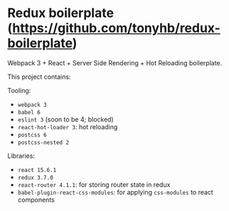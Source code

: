 # Redux boilerplate (https://github.com/tonyhb/redux-boilerplate)

Webpack 3 + React + Server Side Rendering + Hot Reloading boilerplate.

This project contains:

Tooling:

- `webpack 3`
- `babel 6`
- `eslint 3` (soon to be 4; blocked)
- `react-hot-loader 3`: hot reloading
- `postcss 6`
- `postcss-nested 2` 

Libraries:

- `react 15.6.1`
- `redux 3.7.0`
- `react-router 4.1.1`: for storing router state in redux
- `babel-plugin-react-css-modules`: for applying `css-modules` to react components


